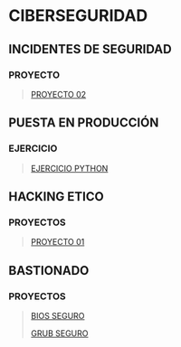 # CIBERSEGURIDAD

## INCIDENTES DE SEGURIDAD
### PROYECTO

> [PROYECTO 02](https://marcusrojaspacheco.github.io/CIBERSEGUIRDAD_22-23//INCIDENTES%20DE%20SEGURIDAD/PROYECTOS/PRESENTACION/1.a.0.3_G2.html)

##  PUESTA EN PRODUCCIÓN
### EJERCICIO

> [EJERCICIO PYTHON](./EJERCICIOS_PYTHON.html)

## HACKING ETICO
### PROYECTOS

> [PROYECTO 01](https://marcusrojaspacheco.github.io/CIBERSEGUIRDAD_22-23/HACKING_ETICO/P.01_G2_HE.html)

## BASTIONADO
### PROYECTOS

> [BIOS SEGURO](https://marcusrojaspacheco.github.io/CIBERSEGUIRDAD_22-23/BASTIONADO/PROYECTOS/VISUAL/proyectos-BIOS/)
>
> [GRUB SEGURO](https://marcusrojaspacheco.github.io/CIBERSEGUIRDAD_22-23/BASTIONADO/PROYECTOS/VISUAL/proyectos-GRUB/)
